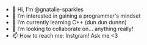 - 👋 Hi, I’m @gnatalie-sparkles
- 👀 I’m interested in gaining a programmer's mindset
- 🌱 I’m currently learning C++ (dun dun dunnn)
- 💞️ I’m looking to collaborate on... anything really!
- 📫 How to reach me: Instgram! Ask me <3

<!---
gnatalie-sparkles/gnatalie-sparkles is a ✨ special ✨ repository because its `README.md` (this file) appears on your GitHub profile.
You can click the Preview link to take a look at your changes.
--->
